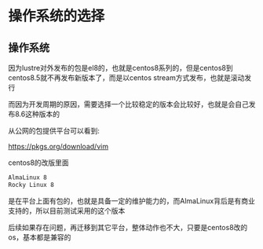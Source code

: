 # 操作系统的选择


## 操作系统
因为lustre对外发布的包是el8的，也就是centos8系列的，但是centos8到centos8.5就不再发布新版本了，而是以centos stream方式发布，也就是滚动发行

而因为开发周期的原因，需要选择一个比较稳定的版本会比较好，也就是会自己发布8.6这种版本的

从公网的包提供平台可以看到:

https://pkgs.org/download/vim

centos8的改版里面
```bash
AlmaLinux 8
Rocky Linux 8
```
是在平台上面有包的，也就是具备一定的维护能力的，而AlmaLinux背后是有商业支持的，所以目前测试采用的这个版本

后续如果存在问题，再迁移到其它平台，整体动作也不大，只要是centos8改的os，基本都是兼容的

